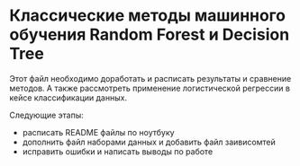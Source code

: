 # Классические методы машинного обучения Random Forest и Decision Tree

Этот файл необходимо доработать и расписать результаты и сравнение методов. А также рассмотреть применение логистической регрессии в кейсе классификации данных. 


Следующие этапы: 
* расписать README файлы по ноутбуку
* дополнить файл наборами данных и добавить файл заивисомтей
* исправить ошибки и написать выводы по работе

  
